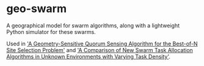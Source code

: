 # geo-swarm
A geographical model for swarm algorithms, along with a lightweight Python simulator for these swarms.

Used in ['A Geometry-Sensitive Quorum Sensing Algorithm for the Best-of-N Site Selection Problem'](https://doi.org/10.48550/arXiv.2206.00587) and ['A Comparison of New Swarm Task Allocation Algorithms in Unknown Environments with Varying Task Density'](https://doi.org/10.48550/arXiv.2212.00844).
